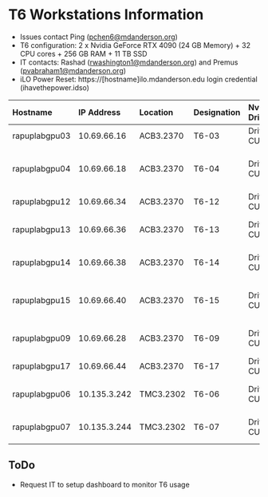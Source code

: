# T6 Workstations Information

- Issues contact Ping (pchen6@mdanderson.org)
- T6 configuration: 2 x Nvidia GeForce RTX 4090 (24 GB Memory) + 32 CPU cores + 256 GB RAM + 11 TB SSD
- IT contacts: Rashad (rwashington1@mdanderson.org) and Premus (pvabraham1@mdanderson.org)
- iLO Power Reset: https://[hostname]ilo.mdanderson.edu login credential (ihavethepower.idso)
  
| Hostname          | IP Address    | Location    | Designation      | Nvidia Driver/CUDA   | Usage                             | Notes                                               |
| :---------------- | :------------ | :---------- | :--------------- | :------------------- |:--------------------------------- | :-------------------------------------------------- |
| rapuplabgpu03     | 10.69.66.16   | ACB3.2370   | T6-03            | Drive-570.* CUDA:12.8| DL Modeling                       | Feel free                                           |
| rapuplabgpu04     | 10.69.66.18   | ACB3.2370   | T6-04            | Drive-570.* CUDA:12.8| DL Modeling, Bioinformatics       | Simon has RStudio server deployed                   |
| rapuplabgpu12     | 10.69.66.34   | ACB3.2370   | T6-12            | Drive-570.* CUDA:12.8| Bioinformatics, DL Modeling       | Paul uses for ST analsyis                           |        
| rapuplabgpu13     | 10.69.66.36   | ACB3.2370   | T6-13            | Drive-570.* CUDA:12.8| Bioinformatics, DL Modeling       | Alex uses for bioinformatics pipepline              |
| rapuplabgpu14     | 10.69.66.38   | ACB3.2370   | T6-14            | Drive-570.* CUDA:12.8| DL Modeling, Bioinformatics       | Xiaoxi uses for DL modeling                         |
| rapuplabgpu15     | 10.69.66.40   | ACB3.2370   | T6-15            | Drive-570.* CUDA:12.8| DL Modeling, App Development      | Yasin experiement Polyscope AI deployment           |
| rapuplabgpu09     | 10.69.66.28   | ACB3.2370   | T6-09            | Drive-570.* CUDA:12.8| CLIA Team                         | AI-sTIL web app deployment                          |
| rapuplabgpu17     | 10.69.66.44   | ACB3.2370   | T6-17            | Drive-570.* CUDA:12.8| CLIA Team                         | CLIA Team use only                                  |
| rapuplabgpu06     | 10.135.3.242  | TMC3.2302   | T6-06            | Drive-550.* CUDA:12.4| Shared with FA5 (Dr. Siewerdsen)  | Feel free                                           |
| rapuplabgpu07     | 10.135.3.244  | TMC3.2302   | T6-07            | Drive-550.* CUDA:12.4| Shared with FA5 (Dr. Siewerdsen)  | Feel free                                           |

## ToDo
 - Request IT to setup dashboard to monitor T6 usage
